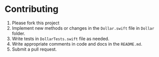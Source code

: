 # Contributing 

1. Please fork this project
2. Implement new methods or changes in the `Dollar.swift` file in `Dollar` folder.
3. Write tests in `DollarTests.swift` file as needed.
4. Write appropriate comments in code and docs in the `README.md`.
5. Submit a pull request.
